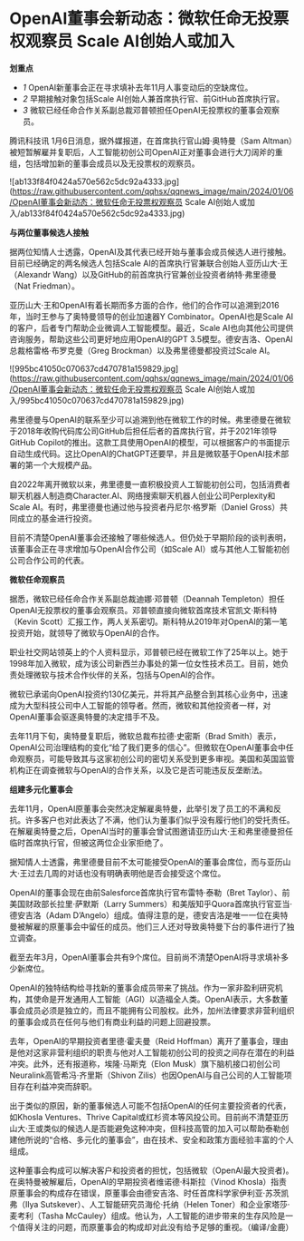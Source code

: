 # OpenAI董事会新动态：微软任命无投票权观察员 Scale AI创始人或加入

**划重点**

  * _1_ OpenAI新董事会正在寻求填补去年11月人事变动后的空缺席位。
  * _2_ 早期接触对象包括Scale AI创始人兼首席执行官、前GitHub首席执行官。
  * _3_ 微软已经任命合作关系副总裁邓普顿担任OpenAI无投票权的董事会观察员。

腾讯科技讯 1月6日消息，据外媒报道，在首席执行官山姆·奥特曼（Sam
Altman）被短暂解雇并复职后，人工智能初创公司OpenAI正对董事会进行大刀阔斧的重组，包括增加新的董事会成员以及无投票权的观察员。

![ab133f84f0424a570e562c5dc92a4333.jpg](https://raw.githubusercontent.com/qqhsx/qqnews_image/main/2024/01/06/OpenAI董事会新动态：微软任命无投票权观察员 Scale AI创始人或加入/ab133f84f0424a570e562c5dc92a4333.jpg)

**与两位董事候选人接触**

据两位知情人士透露，OpenAI及其代表已经开始与董事会成员候选人进行接触。目前已经确定的两名候选人包括Scale
AI的首席执行官兼联合创始人亚历山大·王（Alexandr Wang）以及GitHub的前首席执行官兼创业投资者纳特·弗里德曼（Nat Friedman）。

亚历山大·王和OpenAI有着长期而多方面的合作，他们的合作可以追溯到2016年，当时王参与了奥特曼领导的创业加速器Y
Combinator。OpenAI也是Scale AI的客户，后者专门帮助企业微调人工智能模型。最近，Scale
AI也向其他公司提供咨询服务，帮助这些公司更好地应用OpenAI的GPT 3.5模型。德安吉洛、OpenAI总裁格雷格·布罗克曼（Greg
Brockman）以及弗里德曼都投资过Scale AI。

![995bc41050c070637cd470781a159829.jpg](https://raw.githubusercontent.com/qqhsx/qqnews_image/main/2024/01/06/OpenAI董事会新动态：微软任命无投票权观察员 Scale AI创始人或加入/995bc41050c070637cd470781a159829.jpg)

弗里德曼与OpenAI的联系至少可以追溯到他在微软工作的时候。弗里德曼在微软于2018年收购代码库公司GitHub后担任后者的首席执行官，并于2021年领导GitHub
Copilot的推出。这款工具使用OpenAI的模型，可以根据客户的书面提示自动生成代码。这比OpenAI的ChatGPT还要早，并且是微软基于OpenAI技术部署的第一个大规模产品。

自2022年离开微软以来，弗里德曼一直积极投资人工智能初创公司，包括消费者聊天机器人制造商Character.AI、网络搜索聊天机器人创业公司Perplexity和Scale
AI。有时，弗里德曼也通过他与投资者丹尼尔·格罗斯（Daniel Gross）共同成立的基金进行投资。

目前不清楚OpenAI董事会还接触了哪些候选人。但仍处于早期阶段的谈判表明，该董事会正在寻求增加与OpenAI合作公司（如Scale
AI）或与其他人工智能初创公司合作公司的代表。

**微软任命观察员**

据悉，微软已经任命合作关系副总裁迪娜·邓普顿（Deannah
Templeton）担任OpenAI无投票权的董事会观察员。邓普顿直接向微软首席技术官凯文·斯科特（Kevin
Scott）汇报工作，两人关系密切。斯科特从2019年对OpenAI的第一笔投资开始，就领导了微软与OpenAI的合作。

职业社交网站领英上的个人资料显示，邓普顿已经在微软工作了25年以上。她于1998年加入微软，成为该公司新西兰办事处的第一位女性技术员工。目前，她负责处理微软与技术合作伙伴的关系，包括与OpenAI的合作。

微软已承诺向OpenAI投资约130亿美元，并将其产品整合到其核心业务中，迅速成为大型科技公司中人工智能的领导者。然而，微软和其他投资者一样，对OpenAI董事会驱逐奥特曼的决定措手不及。

去年11月下旬，奥特曼复职后，微软总裁布拉德·史密斯（Brad
Smith）表示，OpenAI公司治理结构的变化“给了我们更多的信心”。但微软在OpenAI董事会中任命观察员，可能导致其与这家初创公司的密切关系受到更多审视。美国和英国监管机构正在调查微软与OpenAI的合作关系，以及它是否可能违反反垄断法。

**组建多元化董事会**

去年11月，OpenAI原董事会突然决定解雇奥特曼，此举引发了员工的不满和反抗。许多客户也对此表达了不满，他们认为董事们似乎没有履行他们的受托责任。在解雇奥特曼之后，OpenAI当时的董事会曾试图邀请亚历山大·王和弗里德曼担任临时首席执行官，但被这两位企业家拒绝了。

据知情人士透露，弗里德曼目前不太可能接受OpenAI的董事会席位，而与亚历山大·王过去几周的对话也没有明确表明他是否会接受这个席位。

OpenAI的董事会现在由前Salesforce首席执行官布雷特·泰勒（Bret Taylor）、前美国财政部长拉里·萨默斯（Larry
Summers）和美版知乎Quora首席执行官亚当·德安吉洛（Adam
D’Angelo）组成。值得注意的是，德安吉洛是唯一一位在奥特曼被解雇的原董事会中留任的成员。他们三人还对导致奥特曼下台的事件进行了独立调查。

截至去年3月，OpenAI董事会共有9个席位。目前尚不清楚OpenAI将寻求填补多少新席位。

OpenAI的独特结构给寻找新的董事会成员带来了挑战。作为一家非盈利研究机构，其使命是开发通用人工智能（AGI）以造福全人类。OpenAI表示，大多数董事会成员必须是独立的，而且不能拥有公司股权。此外，加州法律要求非营利组织的董事会成员在任何与他们有商业利益的问题上回避投票。

去年，OpenAI的早期投资者里德·霍夫曼（Reid
Hoffman）离开了董事会，理由是他对这家非营利组织的职责与他对人工智能初创公司的投资之间存在潜在的利益冲突。此外，还有报道称，埃隆·马斯克（Elon
Musk）旗下脑机接口初创公司Neuralink高管希冯·齐里斯（Shivon Zilis）也因OpenAI与自己公司的人工智能项目存在利益冲突而辞职。

出于类似的原因，新的董事候选人可能不包括OpenAI的任何主要投资者的代表，如Khosla Ventures、Thrive
Capital或红杉资本等风投公司。目前尚不清楚亚历山大·王或类似的候选人是否能避免这种冲突，但科技高管的加入可以帮助泰勒创建他所说的“合格、多元化的董事会”，由在技术、安全和政策方面经验丰富的个人组成。

这种董事会构成可以解决客户和投资者的担忧，包括微软（OpenAI最大投资者)。在奥特曼被解雇后，OpenAI的早期投资者维诺德·科斯拉（Vinod
Khosla）指责原董事会的构成存在错误，原董事会由德安吉洛、时任首席科学家伊利亚·苏茨凯弗（Ilya
Sutskever）、人工智能研究员海伦·托纳（Helen Toner）和企业家塔莎·麦考利（Tasha
McCauley）组成。他认为，人工智能的进步带来的生存风险是一个值得关注的问题，而原董事会的构成却对此没有给予足够的重视。（编译/金鹿）

